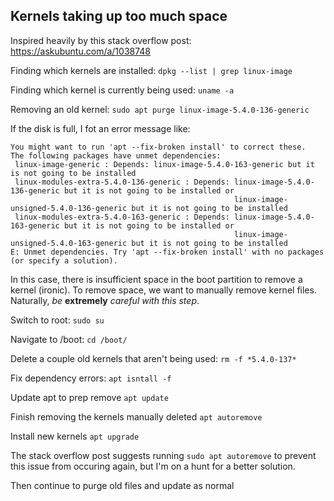 

## Kernels taking up too much space
Inspired heavily by this stack overflow post: https://askubuntu.com/a/1038748

Finding which kernels are installed: `dpkg --list | grep linux-image`

Finding which kernel is currently being used: `uname -a`

Removing an old kernel: `sudo apt purge linux-image-5.4.0-136-generic`

If the disk is full, I fot an error message like:
```
You might want to run 'apt --fix-broken install' to correct these.
The following packages have unmet dependencies:
 linux-image-generic : Depends: linux-image-5.4.0-163-generic but it is not going to be installed
 linux-modules-extra-5.4.0-136-generic : Depends: linux-image-5.4.0-136-generic but it is not going to be installed or
                                                  linux-image-unsigned-5.4.0-136-generic but it is not going to be installed
 linux-modules-extra-5.4.0-163-generic : Depends: linux-image-5.4.0-163-generic but it is not going to be installed or
                                                  linux-image-unsigned-5.4.0-163-generic but it is not going to be installed
E: Unmet dependencies. Try 'apt --fix-broken install' with no packages (or specify a solution).
```
In this case, there is insufficient space in the boot partition to remove a kernel (ironic).
To remove space, we want to manually remove kernel files. Naturally, *be* **extremely** *careful with this step*.

Switch to root: `sudo su`

Navigate to /boot: `cd /boot/`

Delete a couple old kernels that aren't being used: `rm -f *5.4.0-137*`

Fix dependency errors: `apt isntall -f`

Update apt to prep remove `apt update`

Finish removing the kernels manually deleted `apt autoremove`

Install new kernels `apt upgrade`

The stack overflow post suggests running `sudo apt autoremove` to prevent this issue from occuring again, but I'm on a hunt for a better solution.



Then continue to purge old files and update as normal
